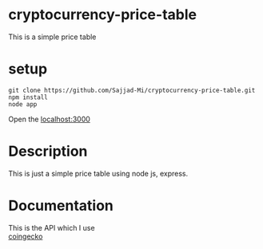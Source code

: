 # cryptocurrency-price-table
This is a simple price table 
# setup
```
git clone https://github.com/Sajjad-Mi/cryptocurrency-price-table.git
npm install 
node app
```
Open the [localhost:3000](http://localhost:3000/table)

# Description
This is just a simple price table using node js, express. <br />

# Documentation
This is the API which I use<br />
[coingecko](https://www.coingecko.com/en/api) <br />

